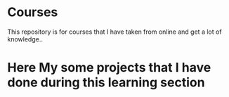# Courses
This repository is for courses that I have taken from online and get a lot of knowledge..

# Here My some projects that I have done during this learning section

